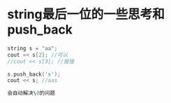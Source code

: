 # string最后一位的一些思考和push_back
```cpp
string s = "aa";
cout << s[2]; //可以
//cout << s[3]; //报错

s.push_back('s'); 
cout << s; //aas

会自动解决\0的问题

```